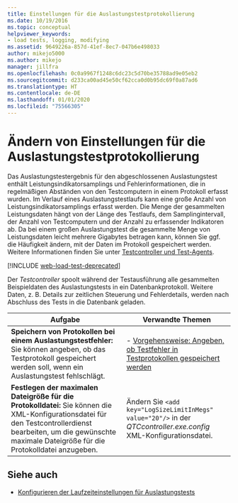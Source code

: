 ```yaml
---
title: Einstellungen für die Auslastungstestprotokollierung
ms.date: 10/19/2016
ms.topic: conceptual
helpviewer_keywords:
- load tests, logging, modifying
ms.assetid: 9649226a-857d-41ef-8ec7-047b6e498033
author: mikejo5000
ms.author: mikejo
manager: jillfra
ms.openlocfilehash: 0c0a9967f1248c6dc23c5d70be35788ad9e05eb2
ms.sourcegitcommit: d233ca00ad45e50cf62cca0d0b95dc69f0a87ad6
ms.translationtype: HT
ms.contentlocale: de-DE
ms.lasthandoff: 01/01/2020
ms.locfileid: "75566305"
---
```

# <a name="modify-load-test-logging-settings"></a>Ändern von Einstellungen für die Auslastungstestprotokollierung

Das Auslastungstestergebnis für den abgeschlossenen Auslastungstest enthält Leistungsindikatorsamplings und Fehlerinformationen, die in regelmäßigen Abständen von den Testcomputern in einem Protokoll erfasst wurden. Im Verlauf eines Auslastungstestlaufs kann eine große Anzahl von Leistungsindikatorsamplings erfasst werden. Die Menge der gesammelten Leistungsdaten hängt von der Länge des Testlaufs, dem Samplingintervall, der Anzahl von Testcomputern und der Anzahl zu erfassender Indikatoren ab. Da bei einem großen Auslastungstest die gesammelte Menge von Leistungsdaten leicht mehrere Gigabytes betragen kann, können Sie ggf. die Häufigkeit ändern, mit der Daten im Protokoll gespeichert werden. Weitere Informationen finden Sie unter [Testcontroller und Test-Agents](configure-test-agents-and-controllers-for-load-tests.md).

[!INCLUDE [web-load-test-deprecated](includes/web-load-test-deprecated.md)]

Der *Testcontroller* spoolt während der Testausführung alle gesammelten Beispieldaten des Auslastungstests in ein Datenbankprotokoll. Weitere Daten, z. B. Details zur zeitlichen Steuerung und Fehlerdetails, werden nach Abschluss des Tests in die Datenbank geladen.

|Aufgabe|Verwandte Themen|
|-|-----------------------|
|**Speichern von Protokollen bei einem Auslastungstestfehler:** Sie können angeben, ob das Testprotokoll gespeichert werden soll, wenn ein Auslastungstest fehlschlägt.|-   [Vorgehensweise: Angeben, ob Testfehler in Testprotokollen gespeichert werden](../test/how-to-specify-if-test-failures-are-saved-to-test-logs.md)|
|**Festlegen der maximalen Dateigröße für die Protokolldatei:** Sie können die XML-Konfigurationsdatei für den Testcontrollerdienst bearbeiten, um die gewünschte maximale Dateigröße für die Protokolldatei anzugeben.|Ändern Sie `<add key="LogSizeLimitInMegs" value="20"/>` in der *QTCcontroller.exe.config* XML-Konfigurationsdatei.|

## <a name="see-also"></a>Siehe auch

- [Konfigurieren der Laufzeiteinstellungen für Auslastungstests](../test/configure-load-test-run-settings.md)
